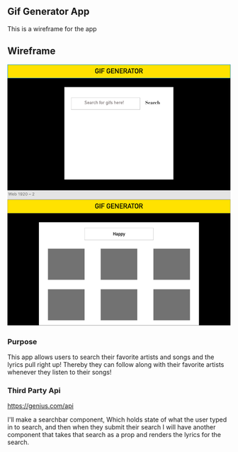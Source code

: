 ## Gif Generator App
This is a wireframe for the app

## Wireframe
![wireframe](./wireframe/wireframe.png)

### Purpose
This app allows users to search their favorite artists and songs and the lyrics pull right up! Thereby they can follow along with their favorite artists whenever they listen to their songs!


### Third Party Api
https://genius.com/api

I'll make a searchbar component, Which holds state of what the user typed in to search, and then when they submit their search I will have another component <Results /> that takes that search as a prop and renders the lyrics for the search.